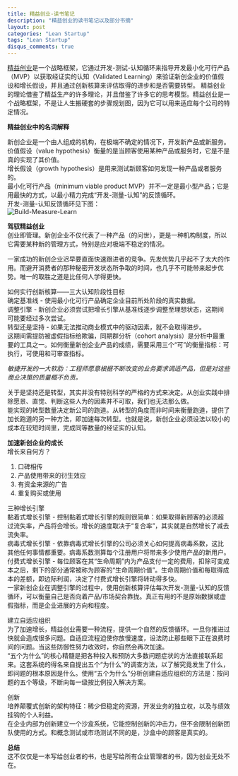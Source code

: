 ```yaml
---
title: 精益创业-读书笔记
description: "精益创业的读书笔记以及部分书摘"
layout: post  
categories: "Lean Startup"
tags: "Lean Startup"
disqus_comments: true
---
```


<a title="The Lean Startup" href="http://theleanstartup.com/" target="_blank">精益创业</a>是一个战略框架，它通过开发-测试-认知循环来指导开发最小化可行产品（MVP）以获取经证实的认知（Validated Learning）来验证新创企业的价值假设和增长假设，并且通过创新核算来评估取得的进步和是否需要转型。 精益创业的理论借鉴了精益生产的许多理论，并且借鉴了许多它的思考模型。精益创业是一个战略框架，不是让人生搬硬套的步骤规划图，因为它可以用来适应每个公司的特定情况。


<strong>精益创业中的名词解释</strong>

新创企业是一个由人组成的机构，在极端不确定的情况下，开发新产品或新服务。 
价值假设（value hypothesis）衡量的是当顾客使用某种产品或服务时，它是不是真的实现了其价值。  
增长假设（growth hypothesis）是用来测试新顾客如何发现一种产品或者服务的。  
最小化可行产品（minimum viable product MVP）并不一定是最小型产品；它是用最快的方式，以最小精力完成“开发-测量-认知”的反馈循环。  
开发-测量-认知反馈循环见下图：  
![Build-Measure-Learn]({{site.url}}/res/cycle.png)


<strong>驾驭精益创业</strong>  
创业即管理。新创企业不仅代表了一种产品（的问世），更是一种机构制度，所以它需要某种新的管理方式，特别是应对极端不稳定的情况。


一家成功的新创企业迟早要直面快速跟进者的竞争。先发优势几乎起不了太大的作用。而避开消费者的那种秘密开发状态所争取的时间，也几乎不可能带来起步优势。唯一的取胜之道是比任何人学得更快。


如何实行创新核算——三大认知阶段性目标  
确定基准线 - 使用最小化可行产品确定企业目前所处阶段的真实数据。  
调整引擎 - 新创企业必须尝试把增长引擎从基准线逐步调整至理想状态，这期间可能要经过多次尝试。  
转型还是坚持 - 如果无法推动商业模式中的驱动因素，就不会取得进步。  
这期间需提防被虚假指标给欺骗，同期群分析（cohort analysis）是分析中最重要的工具之一。如何衡量新创企业产品的成绩，需要采用三个“可”的衡量指标：可执行，可使用和可审查指标。


<i>敏捷开发的一大软肋：工程师愿意根据不断改变的业务要求调适产品，但是对这些商业决策的质量概不负责。</i>

关于是坚持还是转型，其实并没有特别科学的严格的方式来决定。从创业实践中排除愿景、直觉、判断这些人为的因素并不可取，我们也无法那么做。  
能实现的转型数量决定新公司的跑道。从转型的角度而非时间来衡量跑道，提供了加长跑道的另一种方法，即加速每次转型。也就是说，新创企业必须设法以较小的成本在较短时间里，完成同等数量的经证实的认知。  

<strong>加速新创企业的成长</strong>  
增长来自何方？  
1. 口碑相传  
2. 产品使用带来的衍生效应  
3. 有资金来源的广告  
4. 重复购买或使用  

三种增长引擎  
黏着式增长引擎 - 控制黏着式增长引擎的规则很简单：如果取得新顾客的必须超过流失率，产品将会增长。增长的速度取决于“复合率”，其实就是自然增长了减去流失率。  
病毒式增长引擎 - 依靠病毒式增长引擎的公司必须关心如何提高病毒系数，这比其他任何事情都重要。病毒系数测算每个注册用户将带来多少使用产品的新用户。  
付费式增长引擎 - 每位顾客在其“生命周期”内为产品支付一定的费用，扣除可变成本之后，剩下的部分通常被称为顾客的“生命周期价值”。生命周期价值和每取得成本的差额，即边际利润，决定了付费式增长引擎将转动得多快。  
一家新创企业在调整引擎的过程中，使用创新核算评估每次开发-测量-认知的反馈循环，可以衡量自己是否向着产品/市场契合靠拢。真正有用的不是原始数据或虚假指标，而是企业进展的方向和程度。

建立自适应组织  
为了加速增长，精益创业需要一种流程，提供一个自然的反馈循环。一旦你推进过快就会造成很多问题。自适应流程迫使你放慢速度，设法防止那些眼下正在浪费时间的问题。当这些防御性努力收效时，你自然会再次加速。  
“五个为什么”的核心精髓是把各种投入和预防大多数问题症状的方法直接联系起来。这套系统的得名来自提出五个“为什么”的调查方法，以了解究竟发生了什么，即问题的根本原因是什么。使用“五个为什么”分析创建自适应组织的方法是：按问题的五个等级，不断向每一级按比例投入解决方案。  

创新  
培养颠覆式创新的架构特征：稀少但稳定的资源，开发业务的独立权，以及与绩效挂钩的个人利益。  
在企业内部为创新建立一个沙盒系统，它能控制创新的冲击力，但不会限制创新团队使用的方式。和概念测试或市场测试不同的是，沙盒中的顾客是真实的。

<strong>总结</strong>  
这不仅仅是一本写给创业者的书，也是写给所有企业管理者的书，因为创业无处不在。